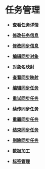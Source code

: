 # 任务管理<a name="drs_TaskMangement"></a>

-   **[查看任务详情](查看任务详情（数据同步）.md)**  

-   **[修改任务信息](修改任务信息（数据同步）.md)**  

-   **[修改同步信息](修改同步信息.md)**  

-   **[编辑同步对象](编辑同步对象.md)**  

-   **[对象名映射](对象名映射.md)**  

-   **[查看同步映射](查看同步映射.md)**  

-   **[编辑同步任务](编辑同步任务.md)**  

-   **[重试同步任务](重试同步任务.md)**  

-   **[续传同步任务](续传同步任务.md)**  

-   **[重置同步任务](重置同步任务.md)**  

-   **[结束同步任务](结束同步任务.md)**  

-   **[删除同步任务](删除同步任务.md)**  

-   **[数据加工](数据加工.md)**  

-   **[标签管理](标签管理（数据同步）.md)**  


